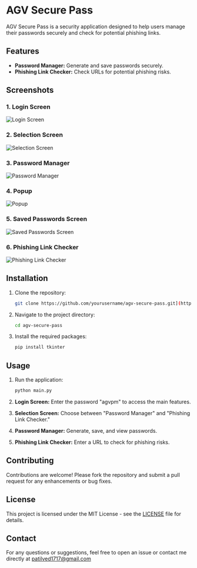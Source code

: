 # AGV Secure Pass

AGV Secure Pass is a security application designed to help users manage their passwords securely and check for potential phishing links.

## Features
- **Password Manager:** Generate and save passwords securely.
- **Phishing Link Checker:** Check URLs for potential phishing risks.

## Screenshots

### 1. Login Screen
![Login Screen](Loginscreen.png)

### 2. Selection Screen
![Selection Screen](SelectionScreen.png)

### 3. Password Manager
![Password Manager](PasswordManager.png)

### 4. Popup
![Popup](Popup.png)

### 5. Saved Passwords Screen
![Saved Passwords Screen](SavedPasswordsScreen.png)

### 6. Phishing Link Checker
![Phishing Link Checker](PhishingLinkChecker.png)

## Installation

1. Clone the repository:
    ```bash
    git clone https://github.com/yourusername/agv-secure-pass.git](https://github.com/vedant1717/AGV-Secure-Pass.git
    ```
2. Navigate to the project directory:
    ```bash
    cd agv-secure-pass
    ```
3. Install the required packages:
    ```bash
    pip install tkinter
    ```

## Usage

1. Run the application:
    ```bash
    python main.py
    ```

2. **Login Screen:** Enter the password "agvpm" to access the main features.
3. **Selection Screen:** Choose between "Password Manager" and "Phishing Link Checker."
4. **Password Manager:** Generate, save, and view passwords.
5. **Phishing Link Checker:** Enter a URL to check for phishing risks.

## Contributing

Contributions are welcome! Please fork the repository and submit a pull request for any enhancements or bug fixes.

## License

This project is licensed under the MIT License - see the [LICENSE](LICENSE) file for details.

## Contact

For any questions or suggestions, feel free to open an issue or contact me directly at patilved1717@gmail.com

